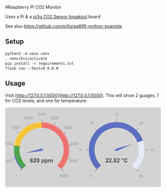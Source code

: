#Raspberry Pi CO2 Monitor

Uses a Pi & a [pi3g CO2 Sensor breakout](https://pi3g.com/products/rpi-co2-sens-precision-long-term-calibrated-co2-sensor/) board

See also https://github.com/pi3g/ee895-python-example

## Setup
    python3 -m venv venv
    . venv/bin/activate
    pip install -r requirements.txt
    flask run --host=0.0.0.0


## Usage
Visit [http://127.0.0.1:5000](http://127.0.0.1:5000). This will show 2 guages, 1 for CO2 levels, and one for temperature.

![](screenshot.png)